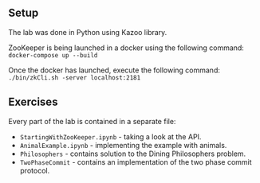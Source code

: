 ## Setup
The lab was done in Python using Kazoo library. 

ZooKeeper is being launched in a docker using the following command:
`docker-compose up --build`

Once the docker has launched, execute the following command:
`./bin/zkCli.sh -server localhost:2181`


## Exercises
Every part of the lab is contained in a separate file:
- `StartingWithZooKeeper.ipynb` - taking a look at the API.
- `AnimalExample.ipynb` - implementing the example with animals.
- `Philosophers` - contains solution to the Dining Philosophers problem.
- `TwoPhaseCommit` - contains an implementation of the two phase commit protocol.
